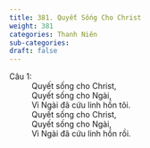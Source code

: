 ```yaml
---
title: 381. Quyết Sống Cho Christ
weight: 381
categories: Thanh Niên
sub-categories: 
draft: false
---
```

<dl><dt>Câu 1:</dt><dd data-verse="1">Quyết sống cho Christ, <br/>Quyết sống cho Ngài, <br/>Vì Ngài đã cứu linh hồn tôi. <br/>Quyết sống cho Christ, <br/>Quyết sống cho Ngài, <br/>Vì Ngài đã cứu linh hồn rồi. </dd></dl>